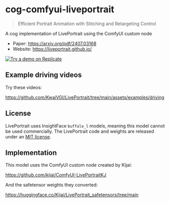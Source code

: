 # cog-comfyui-liveportrait

> Efficient Portrait Animation with Stitching and Retargeting Control

A cog implementation of LivePortrait using the ComfyUI custom node

- Paper: https://arxiv.org/pdf/2407.03168
- Website: https://liveportrait.github.io/

[![Try a demo on Replicate](https://replicate.com/fofr/live-portrait/badge)](https://replicate.com/fofr/live-portrait)

## Example driving videos

Try these videos:

https://github.com/KwaiVGI/LivePortrait/tree/main/assets/examples/driving

## License

LivePortrait uses InsightFace `buffalo_l` models, meaning this model cannot be used commercially. The LivePortrait code and weights are released under an [MIT license](https://github.com/KwaiVGI/LivePortrait?tab=MIT-1-ov-file#readme).

## Implementation

This model uses the ComfyUI custom node created by Kijai:

https://github.com/kijai/ComfyUI-LivePortraitKJ

And the safetensor weights they converted:

https://huggingface.co/Kijai/LivePortrait_safetensors/tree/main
